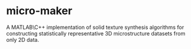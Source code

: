 # micro-maker
A MATLAB\C++ implementation of solid texture synthesis algorithms for constructing statistically representative 3D microstructure datasets from only 2D data.
